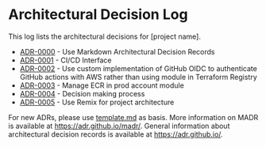 # Architectural Decision Log

This log lists the architectural decisions for [project name].

<!-- adrlog -- Regenerate the content by using "adr-log -i". You can install it via "npm install -g adr-log" -->

* [ADR-0000](0000-use-markdown-architectural-decision-records.md) - Use Markdown Architectural Decision Records
* [ADR-0001](0001-ci-cd-interface.md) - CI/CD Interface
* [ADR-0002](0002-use-custom-implementation-of-github-oidc.md) - Use custom implementation of GitHub OIDC to authenticate GitHub actions with AWS rather than using module in Terraform Registry
* [ADR-0003](0003-manage-ecr-in-prod-account-module.md) - Manage ECR in prod account module
* [ADR-0004](0004-decision-making.md) - Decision making process
* [ADR-0005](0005-use-remix-for-project-architecture.md) - Use Remix for project architecture

<!-- adrlogstop -->

For new ADRs, please use [template.md](template.md) as basis.
More information on MADR is available at <https://adr.github.io/madr/>.
General information about architectural decision records is available at <https://adr.github.io/>.
